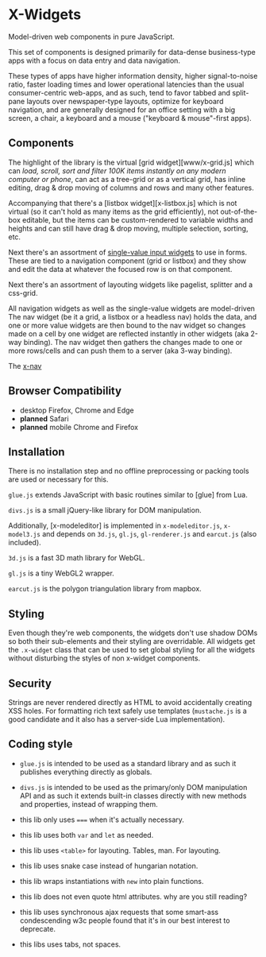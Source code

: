 
# X-Widgets

Model-driven web components in pure JavaScript.

This set of components is designed primarily for data-dense business-type
apps with a focus on data entry and data navigation.

These types of apps have higher information density, higher signal-to-noise
ratio, faster loading times and lower operational latencies than the usual
consumer-centric web-apps, and as such, tend to favor tabbed and split-pane
layouts over newspaper-type layouts, optimize for keyboard navigation,
and are generally designed for an office setting with a big screen, a chair,
a keyboard and a mouse ("keyboard & mouse"-first apps).

## Components

The highlight of the library is the virtual [grid widget][www/x-grid.js]
which can *load, scroll, sort and filter 100K items instantly on any modern
computer or phone*, can act as a tree-grid or as a vertical grid, has
inline editing, drag & drop moving of columns and rows and many other
features.

Accompanying that there's a [listbox widget][x-listbox.js] which is not
virtual (so it can't hold as many items as the grid efficiently),
not out-of-the-box editable, but the items can be custom-rendered to
variable widths and heights and can still have drag & drop moving,
multiple selection, sorting, etc.

Next there's an assortment of [single-value input widgets][x-input.js]
to use in forms. These are tied to a navigation component (grid or listbox)
and they show and edit the data at whatever the focused row is on that
component.

Next there's an assortment of layouting widgets like pagelist, splitter and
a css-grid.

All navigation widgets as well as the single-value widgets are model-driven
The nav widget (be it a grid, a listbox or a headless nav) holds the data,
and one or more value widgets are then bound to the nav widget so changes
made on a cell by one widget are reflected instantly in other widgets
(aka 2-way binding). The nav widget then gathers the changes made to one
or more rows/cells and can push them to a server (aka 3-way binding).

The [x-nav][x-nav.js]

## Browser Compatibility

* desktop Firefox, Chrome and Edge
* **planned** Safari
* **planned** mobile Chrome and Firefox

## Installation

There is no installation step and no offline preprocessing or packing tools
are used or necessary for this.

`glue.js` extends JavaScript with basic routines similar to [glue] from Lua.

`divs.js` is a small jQuery-like library for DOM manipulation.

Additionally, [x-modeleditor] is implemented in `x-modeleditor.js`,
`x-model3.js` and depends on `3d.js`, `gl.js`, `gl-renderer.js`
and `earcut.js` (also included).

`3d.js` is a fast 3D math library for WebGL.

`gl.js` is a tiny WebGL2 wrapper.

`earcut.js` is the polygon triangulation library from mapbox.

## Styling

Even though they're web components, the widgets don't use shadow DOMs so
both their sub-elements and their styling are overridable. All widgets
get the `.x-widget` class that can be used to set global styling for all
the widgets without disturbing the styles of non x-widget components.

## Security

Strings are never rendered directly as HTML to avoid accidentally creating
XSS holes. For formatting rich text safely use templates (`mustache.js` is
a good candidate and it also has a server-side Lua implementation).

## Coding style

* `glue.js` is intended to be used as a standard library and as such it
publishes everything directly as globals.
* `divs.js` is intended to be used as the primary/only DOM manipulation API
and as such it extends built-in classes directly with new methods and
properties, instead of wrapping them.

* this lib only uses `===` when it's actually necessary.
* this lib uses both `var` and `let` as needed.
* this lib uses `<table>` for layouting. Tables, man. For layouting.
* this lib uses snake case instead of hungarian notation.
* this lib wraps instantiations with `new` into plain functions.
* this lib does not even quote html attributes. why are you still reading?
* this lib uses synchronous ajax requests that some smart-ass condescending
w3c people found that it's in our best interest to deprecate.
* this libs uses tabs, not spaces.

[glue.js]:            www/glue.js
[divs.js]:            www/divs.js
[x-grid.js]:          www/x-grid.js
[x-nav.js]:           www/x-nav.js
[x-input.js]:         www/x-input.js
[3d.js]:              www/3d.js
[gl.js]:              www/gl.js
[gl-renderer.js]:     www/gl-renderer.js
